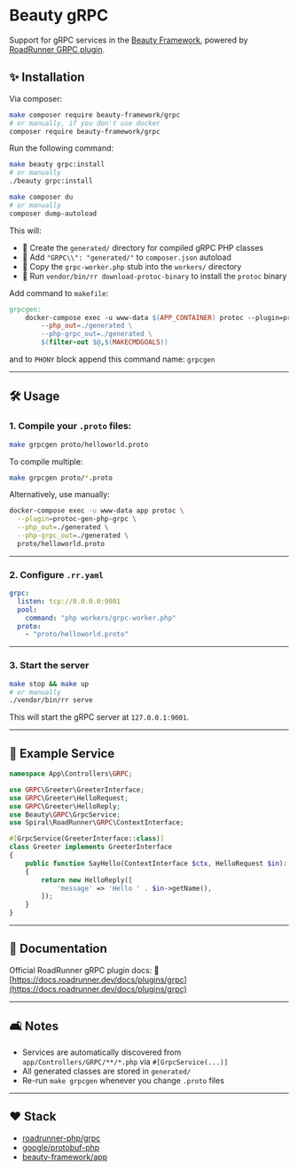 # Beauty gRPC

Support for gRPC services in the [Beauty Framework](https://github.com/beauty-framework/app), powered by [RoadRunner GRPC plugin](https://docs.roadrunner.dev/docs/plugins/grpc).

## ✨ Installation

Via composer:
```bash
make composer require beauty-framework/grpc
# or manually, if you don't use docker
composer require beauty-framework/grpc
```

Run the following command:

```bash
make beauty grpc:install
# or manually
./beauty grpc:install
```

```bash
make composer du
# or manually
composer dump-autoload
```

This will:

* 📁 Create the `generated/` directory for compiled gRPC PHP classes
* 🧪 Add `"GRPC\\": "generated/"` to `composer.json` autoload
* 📝 Copy the `grpc-worker.php` stub into the `workers/` directory
* 🔌 Run `vendor/bin/rr download-protoc-binary` to install the `protoc` binary

Add command to `makefile`:
```makefile
grpcgen:
	docker-compose exec -u www-data $(APP_CONTAINER) protoc --plugin=protoc-gen-php-grpc \
		--php_out=./generated \
		--php-grpc_out=./generated \
		$(filter-out $@,$(MAKECMDGOALS))
```

and to `PHONY` block append this command name: `grpcgen`

---

## 🛠 Usage

### 1. Compile your `.proto` files:

```bash
make grpcgen proto/helloworld.proto
```

To compile multiple:

```bash
make grpcgen proto/*.proto
```

Alternatively, use manually:

```bash
docker-compose exec -u www-data app protoc \
  --plugin=protoc-gen-php-grpc \
  --php_out=./generated \
  --php-grpc_out=./generated \
  proto/helloworld.proto
```

---

### 2. Configure `.rr.yaml`

```yaml
grpc:
  listen: tcp://0.0.0.0:9001
  pool:
    command: "php workers/grpc-worker.php"
  proto:
    - "proto/helloworld.proto"
```

---

### 3. Start the server

```bash
make stop && make up
# or manually
./vendor/bin/rr serve
```

This will start the gRPC server at `127.0.0.1:9001`.

---

## 🔧 Example Service

```php
namespace App\Controllers\GRPC;

use GRPC\Greeter\GreeterInterface;
use GRPC\Greeter\HelloRequest;
use GRPC\Greeter\HelloReply;
use Beauty\GRPC\GrpcService;
use Spiral\RoadRunner\GRPC\ContextInterface;

#[GrpcService(GreeterInterface::class)]
class Greeter implements GreeterInterface
{
    public function SayHello(ContextInterface $ctx, HelloRequest $in): HelloReply
    {
        return new HelloReply([
            'message' => 'Hello ' . $in->getName(),
        ]);
    }
}
```

---

## 📎 Documentation

Official RoadRunner gRPC plugin docs:
🔗 [https://docs.roadrunner.dev/docs/plugins/grpc](https://docs.roadrunner.dev/docs/plugins/grpc)

---

## 🛋 Notes

* Services are automatically discovered from `app/Controllers/GRPC/**/*.php` via `#[GrpcService(...)]`
* All generated classes are stored in `generated/`
* Re-run `make grpcgen` whenever you change `.proto` files

---

## ❤️ Stack

* [roadrunner-php/grpc](https://github.com/roadrunner-php/grpc)
* [google/protobuf-php](https://github.com/protocolbuffers/protobuf-php)
* [beauty-framework/app](https://github.com/beauty-framework/app)
